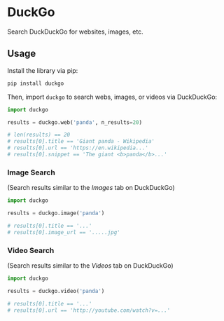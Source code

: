 # DuckGo
Search DuckDuckGo for websites, images, etc.

## Usage

Install the library via pip:
```bash
pip install duckgo
```

Then, import `duckgo` to search webs, images, or videos via DuckDuckGo:
```python
import duckgo

results = duckgo.web('panda', n_results=20)

# len(results) == 20
# results[0].title == 'Giant panda - Wikipedia'
# results[0].url == 'https://en.wikipedia...'
# results[0].snippet == 'The giant <b>panda</b>...'
```

### Image Search
(Search results similar to the _Images_ tab on DuckDuckGo)

```python
import duckgo

results = duckgo.image('panda')

# results[0].title == '...'
# results[0].image_url == '.....jpg'
```


### Video Search
(Search results similar to the _Videos_ tab on DuckDuckGo)

```python
import duckgo

results = duckgo.video('panda')

# results[0].title == '...'
# results[0].url == 'http://youtube.com/watch?v=...'
```